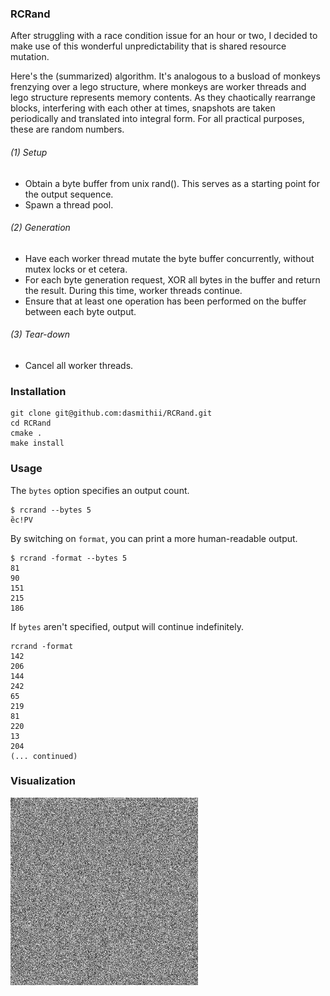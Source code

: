 ### RCRand
After struggling with a race condition issue for an hour or two, I decided to make use of this wonderful unpredictability that is shared resource mutation. 

Here's the (summarized) algorithm. It's analogous to a busload of monkeys frenzying over a lego structure, where monkeys are worker threads and lego structure represents memory contents. As they chaotically rearrange blocks, interfering with each other at times, snapshots are taken periodically and translated into integral form. For all practical purposes, these are random numbers.



###### (1) Setup
+ Obtain a byte buffer from unix rand(). This serves as a starting point for the output sequence.
+ Spawn a thread pool.

###### (2) Generation
+ Have each worker thread mutate the byte buffer concurrently, without mutex locks or et cetera.
+ For each byte generation request, XOR all bytes in the buffer and return the result. During this time, worker threads continue.
+ Ensure that at least one operation has been performed on the buffer between each byte output.

###### (3) Tear-down
+ Cancel all worker threads.



### Installation

```
git clone git@github.com:dasmithii/RCRand.git
cd RCRand
cmake .
make install
```



### Usage

The `bytes` option specifies an output count.
```
$ rcrand --bytes 5
ȅc!PV
```

By switching on `format`, you can print a more human-readable output.
```
$ rcrand -format --bytes 5
81
90
151
215
186
```

If `bytes` aren't specified, output will continue indefinitely.
```
rcrand -format
142
206
144
242
65
219
81
220
13
204
(... continued)
```



### Visualization
<img src="https://raw.githubusercontent.com/dasmithii/RCRand/master/img/bytemap.png" width="300px" height="300px" />

